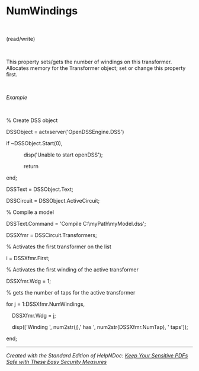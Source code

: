 # NumWindings

&nbsp;

(read/write)

&nbsp;

This property sets/gets the number of windings on this transformer. Allocates memory for the Transformer object; set or change this property first.

&nbsp;

*Example*

&nbsp;

% Create DSS object

DSSObject = actxserver('OpenDSSEngine.DSS')

if ~DSSObject.Start(0),

&nbsp; &nbsp; &nbsp; &nbsp; &nbsp; &nbsp; disp('Unable to start openDSS');

&nbsp; &nbsp; &nbsp; &nbsp; &nbsp; &nbsp; return

end;

DSSText = DSSObject.Text;

DSSCircuit = DSSObject.ActiveCircuit;

% Compile a model &nbsp; &nbsp;

DSSText.Command = 'Compile C:\\myPath\\myModel.dss';

DSSXfmr = DSSCircuit.Transformers;

% Activates the first transformer on the list

i = DSSXfmr.First;

% Activates the first winding of the active transformer

DSSXfmr.Wdg = 1;

% gets the number of taps for the active transformer

for j = 1:DSSXfmr.NumWindings,

&nbsp; &nbsp; DSSXfmr.Wdg = j;

&nbsp; &nbsp; disp(\['Winding ', num2str(j),' has ', num2str(DSSXfmr.NumTap), ' taps'\]);

end;

***
_Created with the Standard Edition of HelpNDoc: [Keep Your Sensitive PDFs Safe with These Easy Security Measures](<https://www.helpndoc.com/step-by-step-guides/how-to-generate-an-encrypted-password-protected-pdf-document/>)_
